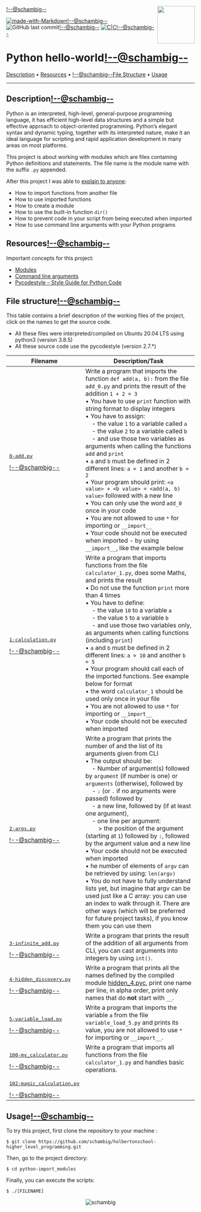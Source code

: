 <img align='right' src='https://user-images.githubusercontent.com/5713670/87202985-820dcb80-c2b6-11ea-9f56-7ec461c497c3.gif' width='100'><!--@schambig-->

[![made-with-Markdown](https://img.shields.io/badge/Made%20with-Markdown-1f425f.svg)](http://commonmark.org)<!--@schambig-->
![GitHub last commit](https://img.shields.io/github/last-commit/schambig/holbertonschool-higher_level_programming)<!--@schambig-->
[![C|C](https://img.shields.io/badge/Repo-00%20commits-orange.svg)](https://sourcerer.io/schambig)<!--@schambig-->

# Python hello-world<!--@schambig-->

[Description](#description) • [Resources](#resources) • <!--@schambig-->[File Structure](#file-structure) • [Usage](#usage)

---

## Description<!--@schambig-->

Python is an interpreted, high-level, general-purpose programming language, it has efficient high-level data structures and a simple but effective approach to object-oriented programming. Python’s elegant syntax and dynamic typing, together with its interpreted nature, make it an ideal language for scripting and rapid application development in many areas on most platforms.

This project is about working with modules which are files containing Python definitions and statements. The file name is the module name with the suffix `.py` appended.

After this project I was able to [explain to anyone](https://fs.blog/feynman-learning-technique/):

* How to import functions from another file
* How to use imported functions
* How to create a module
* How to use the built-in function `dir()`
* How to prevent code in your script from being executed when imported
* How to use command line arguments with your Python programs

## Resources<!--@schambig-->

Important concepts for this project:

* [Modules](https://docs.python.org/3/tutorial/modules.html)
* [Command line arguments](https://docs.python.org/3/tutorial/stdlib.html#command-line-arguments)
* [Pycodestyle – Style Guide for Python Code](https://pypi.org/project/pycodestyle/)


## File structure<!--@schambig-->

This table contains a brief description of the working files of the project, click on the names to get the source code.

* All these files were interpreted/compiled on Ubuntu 20.04 LTS using python3 (version 3.8.5)
* All these source code use the pycodestyle (version 2.7.*)

| Filename | Description/Task |
| --- | --- |
| <pre>[0-add.py](0-add.py)</pre><!--@schambig--> | Write a program that imports the function `def add(a, b):` from the file `add_0.py` and prints the result of the addition `1 + 2 = 3`<br>• You have to use `print` function with string format to display integers<br>• You have to assign:<br>&nbsp;&nbsp;&nbsp;&nbsp;- the value `1` to a variable called `a`<br>&nbsp;&nbsp;&nbsp;&nbsp;- the value `2` to a variable called `b`<br>&nbsp;&nbsp;&nbsp;&nbsp;- and use those two variables as arguments when calling the functions `add` and `print`<br>• `a` and `b` must be defined in 2 different lines: `a = 1` and another `b = 2`<br>• Your program should print: `<a value> + <b value> = <add(a, b) value>` followed with a new line<br>• You can only use the word `add_0` once in your code<br>• You are not allowed to use `*` for importing or `__import__`<br>• Your code should not be executed when imported - by using `__import__`, like the example below |
| <pre>[1-calculation.py](1-calculation.py)</pre><!--@schambig--> | Write a program that imports functions from the file `calculator_1.py`, does some Maths, and prints the result<br>• Do not use the function `print` more than 4 times<br>• You have to define:<br>&nbsp;&nbsp;&nbsp;&nbsp;- the value `10` to a variable `a`<br>&nbsp;&nbsp;&nbsp;&nbsp;- the value `5` to a variable `b`<br>&nbsp;&nbsp;&nbsp;&nbsp;- and use those two variables only, as arguments when calling functions (including `print`)<br>• `a` and `b` must be defined in 2 different lines: `a = 10` and another `b = 5`<br>• Your program should call each of the imported functions. See example below for format<br>• the word `calculator_1` should be used only once in your file<br>• You are not allowed to use `*` for importing or `__import__`<br>• Your code should not be executed when imported |
| <pre>[2-args.py](2-args.py)</pre><!--@schambig--> | Write a program that prints the number of and the list of its arguments given from CLI<br>• The output should be:<br>&nbsp;&nbsp;&nbsp;&nbsp;- Number of argument(s) followed by `argument` (if number is one) or `arguments` (otherwise), followed by<br>&nbsp;&nbsp;&nbsp;&nbsp;- `:` (or `.` if no arguments were passed) followed by <br>&nbsp;&nbsp;&nbsp;&nbsp;- a new line, followed by (if at least one argument),<br>&nbsp;&nbsp;&nbsp;&nbsp;- one line per argument:<br>&nbsp;&nbsp;&nbsp;&nbsp;&nbsp;&nbsp;&nbsp;&nbsp;> the position of the argument (starting at `1`) followed by `:`, followed by the argument value and a new line<br>• Your code should not be executed when imported<br>• he number of elements of `argv` can be retrieved by using: `len(argv)`<br>• You do not have to fully understand lists yet, but imagine that argv can be used just like a C array: you can use an index to walk through it. There are other ways (which will be preferred for future project tasks), if you know them you can use them |
| <pre>[3-infinite_add.py](3-infinite_add.py)</pre><!--@schambig--> | Write a program that prints the result of the addition of all arguments from CLI, you can cast arguments into integers by using `int()`. |
| <pre>[4-hidden_discovery.py](4-hidden_discovery.py)</pre><!--@schambig--> | Write a program that prints all the names defined by the compiled module [hidden_4.pyc](https://github.com/holbertonschool/0x02.py/raw/master/hidden_4.pyc), print one name per line, in alpha order, print only names that do **not** start with `__`. |
| <pre>[5-variable_load.py](5-variable_load.py)</pre><!--@schambig--> | Write a program that imports the variable `a` from the file `variable_load_5.py` and prints its value, you are not allowed to use `*` for importing or `__import__`. |
| <pre>[100-my_calculator.py](100-my_calculator.py)</pre><!--@schambig--> | Write a program that imports all functions from the file `calculator_1.py` and handles basic operations. |
| <pre>[102-magic_calculation.py](102-magic_calculation.pyy)</pre><!--@schambig--> |  |
<!-- <pre><br><br></pre> • <br>•-->


## Usage<!--@schambig-->

To try this project, first clone the repository to your machine :

```
$ git clone https://github.com/schambig/holbertonschool-higher_level_programming.git
```

Then, go to the project directory:

```
$ cd python-import_modules
```

Finally, you can execute the scripts:

```
$ ./[FILENAME]
```


<p align="center">
  <img alt="schambig" src="https://capsule-render.vercel.app/api?type=waving&color=gradient&height=60&section=footer"/>
</p>
